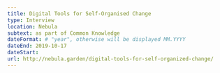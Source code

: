 ```yaml
---
title: Digital Tools for Self-Organised Change
type: Interview
location: Nebula
subtext: as part of Common Knowledge
dateFormat: # "year", otherwise will be displayed MM.YYYY
dateEnd: 2019-10-17
dateStart:
url: http://nebula.garden/digital-tools-for-self-organized-change/
---
```

